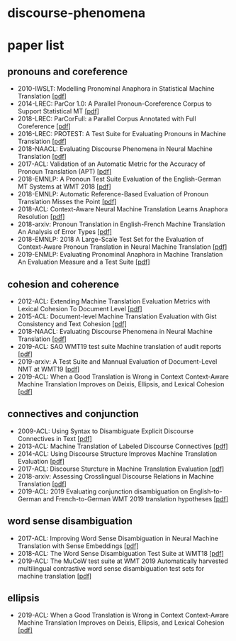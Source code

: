 # discourse-phenomena

# paper list
## pronouns and coreference
* 2010-IWSLT: Modelling Pronominal Anaphora in Statistical Machine Translation [[pdf]](http://www.mt-archive.info/IWSLT-2010-Hardmeier.pdf)
* 2014-LREC: ParCor 1.0: A Parallel Pronoun-Coreference Corpus to Support Statistical MT [[pdf]](http://www.lrec-conf.org/proceedings/lrec2014/pdf/298_Paper.pdf)
* 2018-LREC: ParCorFull: a Parallel Corpus Annotated with Full Coreference [[pdf]](https://www.aclweb.org/anthology/L18-1065.pdf)
* 2016-LREC: PROTEST: A Test Suite for Evaluating Pronouns in Machine Translation [[pdf]](https://www.aclweb.org/anthology/L16-1100.pdf)
* 2018-NAACL: Evaluating Discourse Phenomena in Neural Machine Translation [[pdf]](https://www.aclweb.org/anthology/N18-1118.pdf)
* 2017-ACL: Validation of an Automatic Metric for the Accuracy of Pronoun Translation (APT) [[pdf]](https://www.aclweb.org/anthology/W17-4802.pdf)
* 2018-EMNLP: A Pronoun Test Suite Evaluation of the English-German MT Systems at WMT 2018 [[pdf]](https://www.aclweb.org/anthology/W18-6435/)
* 2018-EMNLP: Automatic Reference-Based Evaluation of Pronoun Translation Misses the Point [[pdf]](https://www.aclweb.org/anthology/D18-1513/)
* 2018-ACL: Context-Aware Neural Machine Translation Learns Anaphora Resolution [[pdf]](https://www.aclweb.org/anthology/P18-1117.pdf)
* 2018-arxiv: Pronoun Translation in English-French Machine Translation An Analysis of Error Types [[pdf]](https://arxiv.org/pdf/1808.10196.pdf)
* 2018-EMNLP: 2018 A Large-Scale Test Set for the Evaluation of Context-Aware Pronoun Translation in Neural Machine Translation [[pdf]](https://www.aclweb.org/anthology/W18-6307.pdf)
* 2019-ENMLP: Evaluating Pronominal Anaphora in Machine Translation An Evaluation Measure and a Test Suite [[pdf]](https://arxiv.org/pdf/1909.00131.pdf)
## cohesion and coherence
* 2012-ACL: Extending Machine Translation Evaluation Metrics with Lexical Cohesion To Document Level [[pdf]](https://www.aclweb.org/anthology/D12-1097.pdf)
* 2015-ACL:  Document-level Machine Translation Evaluation with Gist Consistency and Text Cohesion [[pdf]](https://www.aclweb.org/anthology/W15-2504.pdf)
* 2018-NAACL: Evaluating Discourse Phenomena in Neural Machine Translation [[pdf]](https://www.aclweb.org/anthology/N18-1118.pdf)
* 2019-ACL: SAO WMT19 test suite Machine translation of audit reports [[pdf]](https://www.aclweb.org/anthology/W19-5355.pdf)
* 2019-arxiv: A Test Suite and Mannual Evaluation of Document-Level NMT at WMT19 [[pdf]](https://arxiv.org/pdf/1908.03043.pdf)
* 2019-ACL: When a Good Translation is Wrong in Context Context-Aware Machine Translation Improves on Deixis, Ellipsis, and Lexical Cohesion [[pdf]](https://www.aclweb.org/anthology/P19-1116.pdf)
## connectives and conjunction
* 2009-ACL: Using Syntax to Disambiguate Explicit Discourse Connectives in Text [[pdf]](https://www.aclweb.org/anthology/P09-2004.pdf)
* 2013-ACL: Machine Translation of Labeled Discourse Connectives [[pdf]](https://www.aclweb.org/anthology/W13-3306.pdf)
* 2014-ACL: Using Discourse Structure Improves Machine Translation Evaluation [[pdf]](https://www.aclweb.org/anthology/P14-1065.pdf)
* 2017-ACL: Discourse Sturcture in Machine Translation Evaluation [[pdf]](https://www.aclweb.org/anthology/J17-4001.pdf)
* 2018-arxiv: Assessing Crosslingual Discourse Relations in Machine Translation [[pdf]](https://arxiv.org/pdf/1810.03148.pdf)
* 2019-ACL: 2019 Evaluating conjunction disambiguation on English-to-German and French-to-German WMT 2019 translation hypotheses [[pdf]](https://www.aclweb.org/anthology/W19-5353.pdf)
## word sense disambiguation
* 2017-ACL: Improving Word Sense Disambiguation in Neural Machine Translation with Sense Embeddings [[pdf]](https://www.aclweb.org/anthology/W17-4702.pdf)
* 2018-ACL: The Word Sense Disambiguation Test Suite at WMT18 [[pdf]](https://www.aclweb.org/anthology/W18-6437.pdf)
* 2019-ACL: The MuCoW test suite at WMT 2019 Automatically harvested multilingual contrastive word sense disambiguation test sets for machine translation [[pdf]](https://www.aclweb.org/anthology/W19-5354.pdf)
## ellipsis
* 2019-ACL: When a Good Translation is Wrong in Context Context-Aware Machine Translation Improves on Deixis, Ellipsis, and Lexical Cohesion [[pdf]](https://www.aclweb.org/anthology/P19-1116.pdf)
